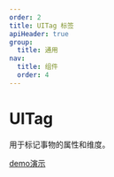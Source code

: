 ```yaml
---
order: 2
title: UITag 标签
apiHeader: true
group:
  title: 通用
nav:
  title: 组件
  order: 4
---
```


# UITag

用于标记事物的属性和维度。

[demo演示](https://www.figma.com/proto/krDLmYQcKVgL8ICib2dWt7/%E5%BD%B1%E5%88%80-OS25?node-id=40001516-65154&p=f&viewport=1448%2C132%2C0.53&t=SbghRo5ynRkDvLq7-0&scaling=min-zoom&content-scaling=fixed&starting-point-node-id=40001568%3A43242&fuid=1272846533367774791)

<code src="./example/demo1.tsx"></code>
